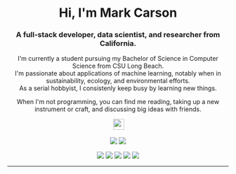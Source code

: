 <p align="center">
 <!-- <img  width="800" height="400" src="gifpath"> -->
</p>
<h1 align="center">Hi, I'm <span><strong>Mark Carson</strong></span></h1>
<h3 align="center">A full-stack developer, data scientist, and researcher from California.</h3>
<p align="center">I'm currently a student pursuing my Bachelor of Science in Computer Science from CSU Long Beach. 
 <br>I'm passionate about applications of machine learning, notably when in sustainability, ecology, and environmental efforts. 
 <br>As a serial hobbyist, I consistenly keep busy by learning new things.
</p>

<p align="center">When I'm not programming, you can find me reading, taking up a new instrument or craft, and discussing big ideas with friends.</p>

<p align="center"></a> <a href="https://www.linkedin.com/in/MarkCarsonDev/"><img src="https://img.shields.io/badge/linkedin-%230077B5.svg?&style=for-the-badge&logo=linkedin&logoColor=white" height=25></a>
</p>

<p align=center>
  <a href="https://github.com/MarkCarsonDev" style="text-decoration: none">
    <img src="https://badges.pufler.dev/visits/MarkCarsonDev/MarkCarsonDev?style=flat-square&label=Views&color=black">
  </a>
  <a href="https://github.com/MarkCarsonDev?tab=repositories" style="text-decoration: none">
    <img src="https://badges.pufler.dev/repos/MarkCarsonDev?style=flat-square&color=black&label=Public+Repos">
  </a>
</p>
<p align="center">
 <img src="https://img.shields.io/badge/Machine Learning-229a22"> 
 <img src="https://img.shields.io/badge/Deep Learning-21aa33"> 
 <img src="https://img.shields.io/badge/Full--Stack Web Development-20ab40"> 
 <img src="https://img.shields.io/badge/Software Engineering-1fb055"> 
 <img src="https://img.shields.io/badge/Project Management-1eb425"> 
</p>
<hr>





